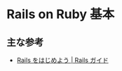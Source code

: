 # Rails on Ruby 基本
## 主な参考
- [Rails をはじめよう | Rails ガイド](https://railsguides.jp/getting_started.html)
